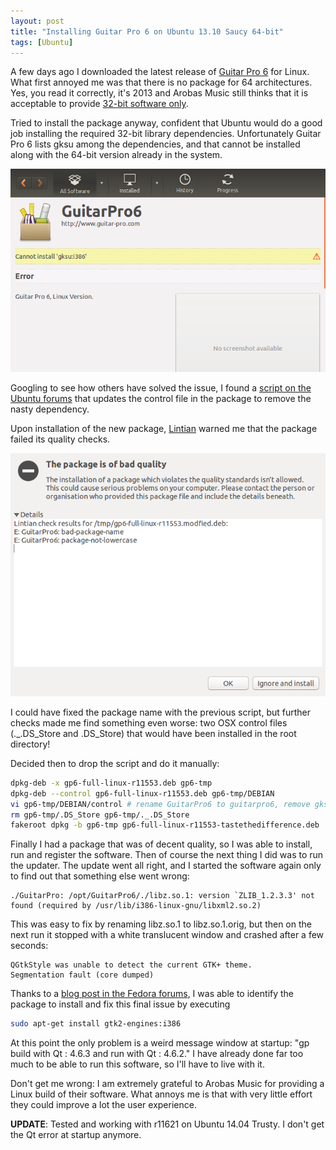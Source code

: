 ```yaml
---
layout: post
title: "Installing Guitar Pro 6 on Ubuntu 13.10 Saucy 64-bit"
tags: [Ubuntu]
---
```

A few days ago I downloaded the latest release of [Guitar Pro 6](http://www.guitar-pro.com/) for Linux. What first annoyed me was that there is no package for 64 architectures. Yes, you read it correctly, it's 2013 and Arobas Music still thinks that it is acceptable to provide [32-bit software only](http://www.guitar-pro.com/en/index.php?pg=support-frequent-asked-questions&faq=tech#Q19).

<!--break-->

Tried to install the package anyway, confident that Ubuntu would do a good job installing the required 32-bit library dependencies. Unfortunately Guitar Pro 6 lists gksu among the dependencies, and that cannot be installed along with the 64-bit version already in the system.

![Cannot install gksu:i386](/img/posts/gp6-cannot-install-gkgu.png)

Googling to see how others have solved the issue, I found a [script on the Ubuntu forums](http://ubuntuforums.org/showthread.php?t=636724) that updates the control file in the package to remove the nasty dependency.

Upon installation of the new package, [Lintian](http://lintian.debian.org/) warned me that the package failed its quality checks.

![The package is of bad quality](/img/posts/gp6-package-bad-quality.png)

I could have fixed the package name with the previous script, but further checks made me find something even worse: two OSX control files (._.DS_Store and .DS_Store) that would have been installed in the root directory!

Decided then to drop the script and do it manually:

```sh
dpkg-deb -x gp6-full-linux-r11553.deb gp6-tmp
dpkg-deb --control gp6-full-linux-r11553.deb gp6-tmp/DEBIAN
vi gp6-tmp/DEBIAN/control # rename GuitarPro6 to guitarpro6, remove gksu dependency
rm gp6-tmp/.DS_Store gp6-tmp/._.DS_Store
fakeroot dpkg -b gp6-tmp gp6-full-linux-r11553-tastethedifference.deb
```

Finally I had a package that was of decent quality, so I was able to install, run and register the software. Then of course the next thing I did was to run the updater. The update went all right, and I started the software again only to find out that something else went wrong:

```
./GuitarPro: /opt/GuitarPro6/./libz.so.1: version `ZLIB_1.2.3.3' not found (required by /usr/lib/i386-linux-gnu/libxml2.so.2)
```

This was easy to fix by renaming libz.so.1 to libz.so.1.orig, but then on the next run it stopped with a white translucent window and crashed after a few seconds:

```
QGtkStyle was unable to detect the current GTK+ theme.
Segmentation fault (core dumped)
```

Thanks to a [blog post in the Fedora forums](http://forums.fedora-fr.org/viewtopic.php?pid=525293), I was able to identify the package to install and fix this final issue by executing

```sh
sudo apt-get install gtk2-engines:i386
```

At this point the only problem is a weird message window at startup: "gp build with Qt : 4.6.3 and run with Qt : 4.6.2." I have already done far too much to be able to run this software, so I'll have to live with it.

Don't get me wrong: I am extremely grateful to Arobas Music for providing a Linux build of their software. What annoys me is that with very little effort they could improve a lot the user experience.

**UPDATE**: Tested and working with r11621 on Ubuntu 14.04 Trusty. I don't get the Qt error at startup anymore.
